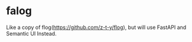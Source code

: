 # falog
Like a copy of flog(https://github.com/z-t-y/flog), but will use FastAPI and Semantic UI Instead.
